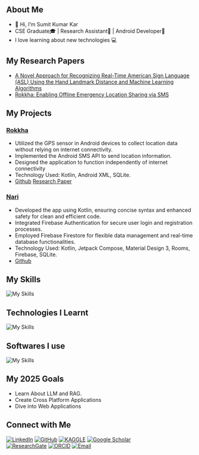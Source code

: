 ## About Me
- 👋 Hi, I’m Sumit Kumar Kar
- CSE Graduate🎓 | Research Assistant🔬 | Android Developer📱
- I love learning about new technologies 💻

## My Research Papers
- [A Novel Approach for Recognizing Real-Time American Sign Language (ASL) Using the Hand Landmark Distance and Machine Learning Algorithms](https://doi.org/10.1109/wiecon-ece60392.2023.10456414)
- [Rokkha: Enabling Offline Emergency Location Sharing via SMS](https://doi.org/10.1145/3723178.3723190)

## My Projects
### [Rokkha](http://rokkha.sumit.com.bd)

- Utilized the GPS sensor in Android devices to collect location data without relying on internet connectivity.
- Implemented the Android SMS API to send location information.
- Designed the application to function independently of internet connectivity
- Technology Used: Kotlin, Android XML, SQLite.
- [Github](https://github.com/SumitKumarKar01/Rokkha) [Research Paper](https://dl.acm.org/doi/pdf/10.1145/3723178.3723190)

### [Nari](http://nari.sumit.com.bd)

- Developed the app using Kotlin, ensuring concise syntax and enhanced safety for clean and efficient code.
- Integrated Firebase Authentication for secure user login and registration processes.
- Employed Firebase Firestore for flexible data management and real-time database functionalities.
- Technology Used: Kotlin, Jetpack Compose, Material Design 3, Rooms, Firebase, SQLite.
- [Github](https://github.com/SumitKumarKar01/Nari)
  
## My Skills
![My Skills](https://skillicons.dev/icons?i=c,cpp,java,kotlin,python,html,css,js,mysql,sqlite,php)

<!--
- C 
- C++
- Java
- Kotlin
- Python
- HTML
- CSS
- JS
- MySQL
- SQLite
- PHP
- Android XML
-->

## Technologies I Learnt
![My Skills](https://skillicons.dev/icons?i=git,github,md,latex,anaconda)

<!--
- Git
- Github
- Markdown
- LaTex
- Anaconda
-->

## Softwares I use

![My Skills](https://skillicons.dev/icons?i=vscode,visualstudio,androidstudio,obsidian)

<!--
- VS Code
- Visual Studio
- Android Studio
- Adobe Creative Cloud Suite
- Microsoft Office Suite
-->

## My 2025 Goals
- Learn About LLM and RAG.
- Create Cross Platform Applications
- Dive into Web Applications


## Connect with Me
[![LinkedIn](https://img.shields.io/badge/LinkedIn-0077B5?style=for-the-badge&logo=linkedin&logoColor=white&link=https://www.linkedin.com/in/sumitkumarkar01)](https://www.linkedin.com/in/sumitkumarkar01)
[![GitHub](https://img.shields.io/badge/GitHub-181717?style=for-the-badge&logo=github&logoColor=white&link=https://github.com/SumitKumarKar01)](https://github.com/SumitKumarKar01)
[![KAGGLE](https://img.shields.io/badge/Kaggle-20BEFF?style=for-the-badge&logo=Kaggle&logoColor=white&link=https://www.kaggle.com/sumitkumarkar01)](https://www.kaggle.com/sumitkumarkar01)
[![Google Scholar](https://img.shields.io/badge/Google%20Scholar-4285F4?style=for-the-badge&logo=google-scholar&logoColor=white&link=https://scholar.google.com/citations?user=VuS2jpUAAAAJ&hl=en)](https://scholar.google.com/citations?user=VuS2jpUAAAAJ&hl=en)  
[![ResearchGate](https://img.shields.io/badge/ResearchGate-00CCBB?style=for-the-badge&logo=researchgate&logoColor=white&link=https://www.researchgate.net/profile/Sumit-Kumar-Kar-3)](https://www.researchgate.net/profile/Sumit-Kumar-Kar-3)
[![ORCID](https://img.shields.io/badge/ORCID-A6CE39?style=for-the-badge&logo=orcid&logoColor=white&link=https://orcid.org/0009-0000-9469-3108)](https://orcid.org/0009-0000-9469-3108)
[![Email](https://img.shields.io/badge/Email-D14836?style=for-the-badge&logo=gmail&logoColor=white&link=mailto:sumitkumarkar01@gmail.com)](mailto:sumitkumarkar01@gmail.com)


<!---
SumitKumarKar01/SumitKumarKar01 is a ✨ special ✨ repository because its `README.md` (this file) appears on your GitHub profile.
You can click the Preview link to take a look at your changes.
--->
